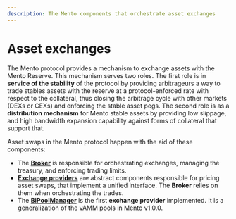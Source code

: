 ```yaml
---
description: The Mento components that orchestrate asset exchanges
---
```


# Asset exchanges

The Mento protocol provides a mechanism to exchange assets with the Mento Reserve. This mechanism serves two roles. The first role is in **service of the stability** of the protocol by providing arbitrageurs a way to trade stables assets with the reserve at a protocol-enforced rate with respect to the collateral, thus closing the arbitrage cycle with other markets (DEXs or CEXs) and enforcing the stable asset pegs. The second role is as a **distribution mechanism** for Mento stable assets by providing low slippage, and high bandwidth expansion capability against forms of collateral that support that.

Asset swaps in the Mento protocol happen with the aid of these components:

* The [**Broker**](broker.md) is responsible for orchestrating exchanges, managing the treasury, and enforcing trading limits.
* [**Exchange providers**](exchange-providers.md) are abstract components responsible for pricing asset swaps, that implement a unified interface. The **Broker** relies on them when orchestrating the trades.
* The [**BiPoolManager**](../../developers/smart-contracts/bipoolmanager.md) is the first **exchange provider** implemented. It is a generalization of the vAMM pools in Mento v1.0.0.
